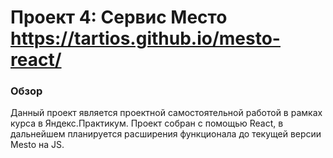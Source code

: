# Проект 4: Сервис Место https://tartios.github.io/mesto-react/

### Обзор
Данный проект является проектной самостоятельной работой в рамках курса в Яндекс.Практикум. 
Проект собран с помощью React, в дальнейшем планируется расширения функционала до текущей версии Mesto на JS.

